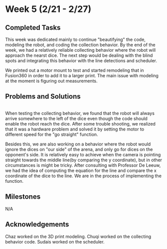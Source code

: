 # Week 5 (2/21 - 2/27)
## Completed Tasks

This week was dedicated mainly to continue "beautifying" the code, modeling the robot, and coding the collection behavior. By the end of the week, we had a relatively reliable collecting behavior where the robot will approach the nearst dice. The next step would be dealing with the blind spots and integrating this behavior with the line detections and scheduler.

We printed out a motor mount to test and started remodeling that in Fusion360 in order to add it to a larger print. The main issue with modeling at the moment is figuring out measurements.

## Problems and Solutions
###### 
When testing the collecting behavior, we found that the robot will always arrive somewhere to the left of the dice even though the code should enable the robot reach the dice. After some trouble shooting, we realized that it was a hardware problem and solved it by setting the motor to different speed for the "go straight" function.

Besides this, we are also working on a behavior where the robot would ignore the dices on "our side" of the arena, and only go for dices on the opponent's side. It is relatively easy to achieve when the camera is pointing straight towards the middle line(by comparing the y coordinate), but in other circumstances is might be tricky. After consulting with Professor De Leeuw, we had the idea of computing the equation for the line and compare the x coordinate of the dice to the line. We are in the process of implementing the function.


## Milestones

N/A

## Acknowledgements
Chaz worked on the 3D print modeling. Chuqi worked on the collecting behavior code. Sudais worked on the scheduler. 
